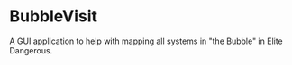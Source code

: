 # BubbleVisit

A GUI application to help with mapping all systems in "the Bubble" in Elite Dangerous.